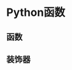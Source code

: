 # Python函数

<script setup>
import CodeMaxEidtor from "../../src/components/CodeMaxEidtor.vue"

import PythonCode from "../../src/python/code"
</script>

## 函数

<CodeMaxEidtor :code="PythonCode.FunctionDemo" />

## 装饰器

<CodeMaxEidtor :code="PythonCode.DecoratorDemo" />
